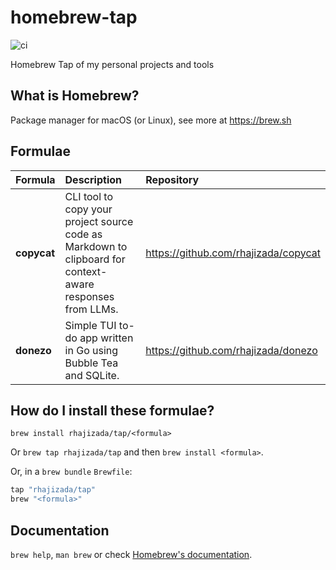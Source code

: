 # homebrew-tap

![ci](https://github.com/rhajizada/homebrew-tap/actions/workflows/ci.yml/badge.svg)

Homebrew Tap of my personal projects and tools

## What is Homebrew?

Package manager for macOS (or Linux), see more at <https://brew.sh>

## Formulae

| Formula     | Description                                                                                               | Repository                             |
| :---------- | :-------------------------------------------------------------------------------------------------------- | :------------------------------------- |
| **copycat** | CLI tool to copy your project source code as Markdown to clipboard for context-aware responses from LLMs. | <https://github.com/rhajizada/copycat> |
| **donezo**  | Simple TUI to-do app written in Go using Bubble Tea and SQLite.                                           | <https://github.com/rhajizada/donezo>  |

## How do I install these formulae?

`brew install rhajizada/tap/<formula>`

Or `brew tap rhajizada/tap` and then `brew install <formula>`.

Or, in a `brew bundle` `Brewfile`:

```ruby
tap "rhajizada/tap"
brew "<formula>"
```

## Documentation

`brew help`, `man brew` or check [Homebrew's documentation](https://docs.brew.sh).
